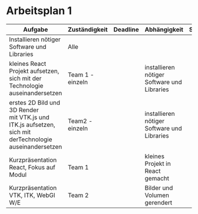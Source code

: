 # Arbeitsplan 1

| Aufgabe                                                                                                              | Zuständigkeit   | Deadline | Abhängigkeit                                | Status |
| -------------------------------------------------------------------------------------------------------------------- | ---------------- | -------- | -------------------------------------------- | ------ |
| Installieren nötiger Software und Libraries                                                                        | Alle             |          |                                              |        |
| kleines React Projekt aufsetzen, sich mit der<br />Technologie auseinandersetzen                                     | Team 1 - einzeln |          | installieren nötiger Software und Libraries |        |
| erstes 2D Bild und 3D Render<br />mit VTK.js und ITK.js aufsetzen, <br />sich mit derTechnologie auseinandersetzen | Team2 - einzeln  |          | installieren nötiger Software und Libraries |        |
| Kurzpräsentation React, Fokus auf Modul                                                                             | Team 1           |          | kleines Projekt in React gemacht             |        |
| Kurzpräsentation VTK, ITK, WebGl W/E                                                                                | Team 2           |          | Bilder und Volumen gerendert                 |        |

